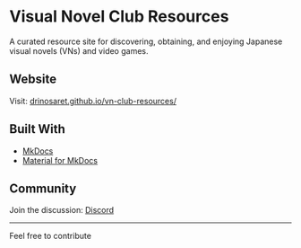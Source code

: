 # Visual Novel Club Resources

A curated resource site for discovering, obtaining, and enjoying Japanese visual novels (VNs) and video games.

## Website

Visit: [drinosaret.github.io/vn-club-resources/](https://drinosaret.github.io/vn-club-resources/)

## Built With

- [MkDocs](https://www.mkdocs.org/)
- [Material for MkDocs](https://squidfunk.github.io/mkdocs-material/)

## Community

Join the discussion: [Discord](https://discord.gg/Ze7dYKVTHf)

---

Feel free to contribute
